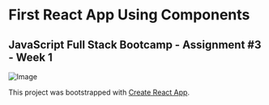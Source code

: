 # First React App Using Components

## JavaScript Full Stack Bootcamp - Assignment #3 - Week 1

![Image](https://user-images.githubusercontent.com/116047642/230437309-e36d9785-19b3-486f-924f-88d81325a502.png)




This project was bootstrapped with [Create React App](https://github.com/facebook/create-react-app).


